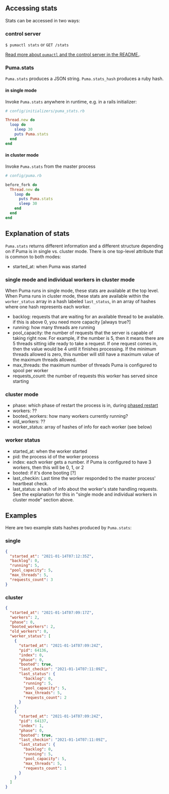 ## Accessing stats

Stats can be accessed in two ways:

### control server

`$ pumactl stats` or `GET /stats`

[Read more about `pumactl` and the control server in the README.](https://github.com/puma/puma#controlstatus-server).

### Puma.stats

`Puma.stats` produces a JSON string. `Puma.stats_hash` produces a ruby hash.

#### in single mode

Invoke `Puma.stats` anywhere in runtime, e.g. in a rails initializer:

```ruby
# config/initializers/puma_stats.rb

Thread.new do
  loop do
    sleep 30
    puts Puma.stats
  end
end
```

#### in cluster mode

Invoke `Puma.stats` from the master process

```ruby
# config/puma.rb

before_fork do
  Thread.new do
    loop do
      puts Puma.stats
      sleep 30
    end
  end
end
```

## Explanation of stats

`Puma.stats` returns different information and a different structure depending on if Puma is in single vs. cluster mode. There is one top-level attribute that is common to both modes:

- started_at: when Puma was started

### single mode and individual workers in cluster mode

When Puma runs in single mode, these stats are available at the top level. When Puma runs in cluster mode, these stats are available within the `worker_status` array in a hash labeled `last_status`, in an array of hashes where one hash represents each worker.

- backlog: requests that are waiting for an available thread to be available. if this is above 0, you need more capacity [always true?]
- running: how many threads are running
- pool_capacity: the number of requests that the server is capable of taking right now. For example, if the number is 5, then it means there are 5 threads sitting idle ready to take a request. If one request comes in, then the value would be 4 until it finishes processing. If the minimum threads allowed is zero, this number will still have a maximum value of the maximum threads allowed.
- max_threads: the maximum number of threads Puma is configured to spool per worker
- requests_count: the number of requests this worker has served since starting

### cluster mode

- phase: which phase of restart the process is in, during [phased restart](https://github.com/puma/puma/blob/master/docs/restart.md)
- workers: ??
- booted_workers: how many workers currently running?
- old_workers: ??
- worker_status: array of hashes of info for each worker (see below)

### worker status

- started_at: when the worker started
- pid: the process id of the worker process
- index: each worker gets a number. if Puma is configured to have 3 workers, then this will be 0, 1, or 2
- booted: if it's done booting [?]
- last_checkin: Last time the worker responded to the master process' heartbeat check.
- last_status: a hash of info about the worker's state handling requests. See the explanation for this in "single mode and individual workers in cluster mode" section above.

## Examples

Here are two example stats hashes produced by `Puma.stats`:

### single

```json
{
  "started_at": "2021-01-14T07:12:35Z",
  "backlog": 0,
  "running": 5,
  "pool_capacity": 5,
  "max_threads": 5,
  "requests_count": 3
}
```

### cluster

```json
{
  "started_at": "2021-01-14T07:09:17Z",
  "workers": 2,
  "phase": 0,
  "booted_workers": 2,
  "old_workers": 0,
  "worker_status": [
    {
      "started_at": "2021-01-14T07:09:24Z",
      "pid": 64136,
      "index": 0,
      "phase": 0,
      "booted": true,
      "last_checkin": "2021-01-14T07:11:09Z",
      "last_status": {
        "backlog": 0,
        "running": 5,
        "pool_capacity": 5,
        "max_threads": 5,
        "requests_count": 2
      }
    },
    {
      "started_at": "2021-01-14T07:09:24Z",
      "pid": 64137,
      "index": 1,
      "phase": 0,
      "booted": true,
      "last_checkin": "2021-01-14T07:11:09Z",
      "last_status": {
        "backlog": 0,
        "running": 5,
        "pool_capacity": 5,
        "max_threads": 5,
        "requests_count": 1
      }
    }
  ]
}
```
